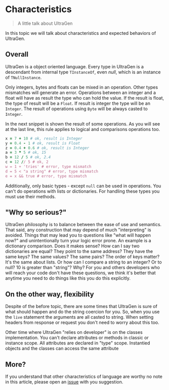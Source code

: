 # Characteristics

>A little talk about UltraGen

In this topic we will talk about characteristics and expected behaviors of UltraGen.

## Overall

UltraGen is a object oriented language. Every type in UltraGen is a descendant from internal type `TInstanceOf`, even *null*, which is an instance of `TNullInstance`.

Only integers, bytes and floats can be mixed in an operation. Other types mismatches will generate an error. Operations between an integer and a float will have as result the type who can hold the value. If the result is float, the type of result will be a `Float`. If result is integer the type will be an `Integer`. The result of operations using `Byte` will be always casted to `Integer`.

In the next snippet is shown the result of some operations. As you will see at the last line, this rule applies to logical and comparisons operations too.

```ruby
x = 7 + 10 # ok, result is Integer
y = 0.4 - 1 # ok, result is Float
z = 0.4 + 0.6 # ok, result is Integer
a = 3 * 5 # ok, 15
b = 12 / 5 # ok, 2.4
c = 12 // 5 # ok, 2
w = 1 + 'tries' # error, type mismatch
d = 5 < "a string" # error, type mismatch
e = x && true # error, type mismatch
```

Additionally, only basic types - except `null` can be used in operations. You can't do operations with lists or dictionaries. For handling these types you must use their methods.

## "Why so serious?"

UltraGen philosophy is to balance between the ease of use and semantics. That said, any construction that may depend of much "interpreting" is avoided. Things that may lead you to questions like "what will happen now?" and unintentionally turn your logic error prone. An example is a dictionary comparison. Does it makes sense? How can I say two dictionaries are equal? They point to the same address? They have the same keys? The same values? The same pairs? The order of keys matter? It's the same about lists. Or how can I compare a string to an integer? Or to null? 10 is greater than "string"? Why? For you and others developers who will reach your code don't have these questions, we think it's better that anytime you need to do things like this you do this explicitly.

## On the other way, flexibility

Despite of the before topic, there are some times that UltraGen is sure of what should happen and do the string coercion for you. So, when you use the `live` statement the arguments are all casted to string. When setting headers from response or request you don't need to worry about this too.

Other time where UltraGen "relies on developer" is on the classes implementation. You can't declare attributes or methods in classic or instance scope. All attributes are declared in "type" scope. Instantied objects and the classes can access the same attribute

## More?

If you understand that other characteristics of language are worthy no note in this article, please open an [issue](https://github.com/alantelles/ultragendocs_content/issues/new) with you suggestion.

